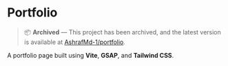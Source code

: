 # Portfolio

> 📦 **Archived** — This project has been archived, and the latest version is available at [AshrafMd-1/portfolio](https://github.com/AshrafMd-1/portfolio).

A portfolio page built using **Vite**, **GSAP**, and **Tailwind CSS**.
